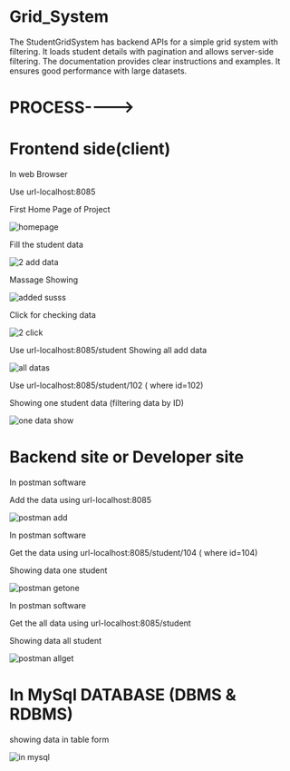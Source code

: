 # Grid_System
The StudentGridSystem has backend APIs for a simple grid system with filtering.
It loads student details with pagination and allows server-side filtering. The documentation provides clear instructions and examples.
It ensures good performance with large datasets. 



# PROCESS---->

# Frontend side(client)

In web Browser

Use url-localhost:8085

First Home Page of Project

![homepage](https://github.com/tkmourya/KinaraCapitalassignment/assets/132468329/79173d5c-319c-4e23-98b3-0fc914f82a0d)

Fill the student data

![2 add data](https://github.com/tkmourya/KinaraCapitalassignment/assets/132468329/f70ffcd4-a299-4638-832d-f1c20df6c443)

Massage Showing

![added susss](https://github.com/tkmourya/KinaraCapitalassignment/assets/132468329/0cbe34a6-317c-4875-b736-e6425f875ff6)

Click for checking data

![2 click](https://github.com/tkmourya/KinaraCapitalassignment/assets/132468329/4f071d62-751f-4020-82c2-6ccb0fbe964d)

Use url-localhost:8085/student
Showing all add data

![all datas](https://github.com/tkmourya/KinaraCapitalassignment/assets/132468329/3f789628-7ad1-40bc-aefc-0e0da1e1932e)

Use url-localhost:8085/student/102 ( where id=102)

Showing one student data (filtering data by ID)

![one data show](https://github.com/tkmourya/KinaraCapitalassignment/assets/132468329/b27f0229-df67-47ec-97a7-00f538a91848)

# Backend site or Developer site

In postman software

Add the data using url-localhost:8085

![postman add](https://github.com/tkmourya/KinaraCapitalassignment/assets/132468329/3af5e561-7ff2-499e-b909-51465daad18e)

In postman software

Get the data using url-localhost:8085/student/104 ( where id=104)

Showing data one student

![postman getone](https://github.com/tkmourya/KinaraCapitalassignment/assets/132468329/7dfd869a-4eb4-456a-b151-c7da07dd8446)

In postman software

Get the  all data using url-localhost:8085/student

Showing data all student

![postman allget](https://github.com/tkmourya/KinaraCapitalassignment/assets/132468329/ea36642f-3497-4023-b447-f847a636ebe6)

# In MySql DATABASE (DBMS & RDBMS)

showing data in table form

![in mysql](https://github.com/tkmourya/KinaraCapitalassignment/assets/132468329/d67d27e3-9178-49b0-b0b4-33e0a852b19f)
